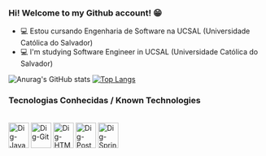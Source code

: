 ### Hi! Welcome to my Github account! 😁

- 💻 Estou cursando Engenharia de Software na UCSAL (Universidade Católica do Salvador) 
- 💻 I'm studying Software Engineer in UCSAL (Universidade Católica do Salvador)


![Anurag's GitHub stats](https://github-readme-stats.vercel.app/api?username=DigAguiar&show_icons=true&theme=merko)
[![Top Langs](https://github-readme-stats.vercel.app/api/top-langs/?username=DigAguiar&layout=compact&theme=merko)](https://github.com/DigAguiar/github-readme-stats)

### Tecnologias Conhecidas / Known Technologies
<div style="display: inline-block;"><br>
        <img alt="Dig-Java" height="50" width="40" src="https://cdn.jsdelivr.net/gh/devicons/devicon/icons/java/java-original-wordmark.svg"/>
        <img alt="Dig-Git" height = "50" width= "40" src ="https://cdn.jsdelivr.net/gh/devicons/devicon/icons/git/git-plain.svg"/>
        <img alt="Dig-HTML" height="50" width="40" src="https://cdn.jsdelivr.net/gh/devicons/devicon/icons/html5/html5-original-wordmark.svg"/>
        <img alt="Dig-PostgreSQL" height="50" width="40" src="https://cdn.jsdelivr.net/gh/devicons/devicon/icons/postgresql/postgresql-original-wordmark.svg"/>
        <img alt="Dig-SpringBoot" height="50" width="40" src="https://cdn.jsdelivr.net/gh/devicons/devicon/icons/spring/spring-original-wordmark.svg" />
</div>
